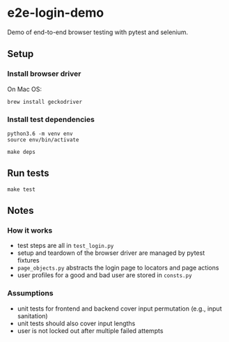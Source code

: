 # e2e-login-demo

Demo of end-to-end browser testing with pytest and selenium.

## Setup
### Install browser driver
On Mac OS:
```
brew install geckodriver
```

### Install test dependencies
```
python3.6 -m venv env
source env/bin/activate

make deps
```

## Run tests
```
make test
```

## Notes
### How it works
- test steps are all in `test_login.py`
- setup and teardown of the browser driver are managed by pytest fixtures
- `page_objects.py` abstracts the login page to locators and page actions
- user profiles for a good and bad user are stored in `consts.py`

### Assumptions
- unit tests for frontend and backend cover input permutation (e.g., input sanitation)
- unit tests should also cover input lengths
- user is not locked out after multiple failed attempts
